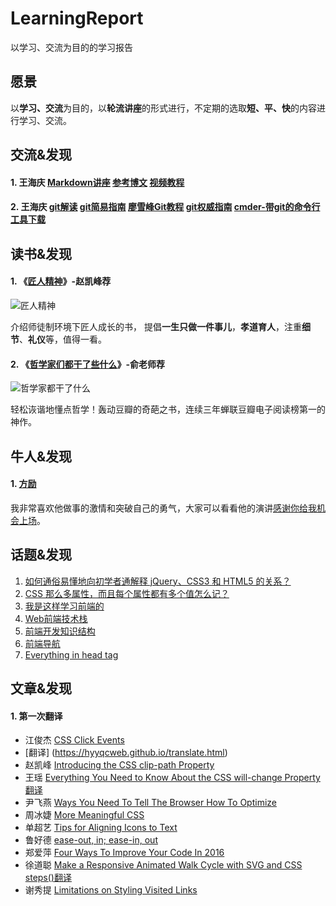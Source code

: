 # LearningReport
以学习、交流为目的的学习报告

## 愿景

以**学习、交流**为目的，以**轮流讲座**的形式进行，不定期的选取**短、平、快**的内容进行学习、交流。

## 交流&发现
#### 1. 王海庆 [Markdown讲座](//github.com/HappyFedClub/LearningReport/blob/master/markdown.md)  [参考博文](//blog.csdn.net/whqet/article/details/44900145) [视频教程](//edu.csdn.net/course/detail/553)
#### 2. 王海庆 [git解读](//github.com/HappyFedClub/LearningReport/blob/master/git/git.md)  [git简易指南](http://www.bootcss.com/p/git-guide/) [廖雪峰Git教程](http://www.liaoxuefeng.com/wiki/0013739516305929606dd18361248578c67b8067c8c017b0003) [git权威指南]() [cmder-带git的命令行工具下载](cmder.zip)

## 读书&发现
#### 1. 《[匠人精神](https://book.douban.com/subject/26652812/)》-赵凯峰荐
  ![匠人精神](https://img1.doubanio.com/lpic/s28343659.jpg "匠人精神")
  
  介绍师徒制环境下匠人成长的书， 提倡**一生只做一件事儿**，**孝道育人**，注重**细节**、**礼仪**等，值得一看。
  
#### 2. 《[哲学家们都干了些什么](https://book.douban.com/subject/26390842/)》-俞老师荐
  ![哲学家都干了什么](https://img3.doubanio.com/lpic/s28073424.jpg "哲学家都干了什么")
  
  轻松诙谐地懂点哲学！轰动豆瓣的奇葩之书，连续三年蝉联豆瓣电子阅读榜第一的神作。

## 牛人&发现
#### 1. [方励](https://www.baidu.com/s?wd=方励)
我非常喜欢他做事的激情和突破自己的勇气，大家可以看看他的演讲[感谢你给我机会上场](http://www.iqiyi.com/v_19rroni9g4.html)。

## 话题&发现

1. [如何通俗易懂地向初学者通解释 jQuery、CSS3 和 HTML5 的关系？](https://www.zhihu.com/question/20408103)
2. [CSS 那么多属性，而且每个属性都有多个值怎么记？](https://www.zhihu.com/question/31317160)
3. [我是这样学习前端的](https://github.com/icepy/_posts/issues/39)
4. [Web前端技术栈](https://github.com/unruledboy/WebFrontEndStack/blob/master/README.zh-cn.md)
5. [前端开发知识结构](https://github.com/JacksonTian/fks)
6. [前端导航](http://www.daqianduan.com/nav)
7. [Everything in head tag](https://github.com/whqet/HEAD)

## 文章&发现
#### 1. 第一次翻译

- 江俊杰 [CSS Click Events](http://tympanus.net/codrops/2012/12/17/css-click-events/)
- [翻译] (https://hyyqcweb.github.io/translate.html)
- 赵凯峰 [Introducing the CSS clip-path Property](https://www.sitepoint.com/introducing-css-clip-path-property/)
- 王瑶 [Everything You Need to Know About the CSS will-change Property](https://dev.opera.com/articles/css-will-change-property/)[翻译](https://blacklike.github.io/happylearn/fanyi.html)
- 尹飞燕 [Ways You Need To Tell The Browser How To Optimize](https://css-tricks.com/ways-need-tell-browser-optimize/)
- 周冰婕 [More Meaningful CSS](http://snook.ca/archives/html_and_css/more-meaningful-css)
- 单超艺 [Tips for Aligning Icons to Text](https://css-tricks.com/tips-aligning-icons-text/)
- 鲁好德 [ease-out, in; ease-in, out](https://css-tricks.com/ease-out-in-ease-in-out/)
- 郑爱萍 [Four Ways To Improve Your Code In 2016](http://thenewcode.com/349/Four-Ways-To-Improve-Your-Code-In-2016)
- 徐道聪 [Make a Responsive Animated Walk Cycle with SVG and CSS steps()](http://thenewcode.com/1082/Make-a-Responsive-Animated-Walk-Cycle-with-SVG-and-CSS-steps)[翻译](http://xuxiaoshang.github.io/fanyi/fanyi.html
)
- 谢秀提 [Limitations on Styling Visited Links](http://thenewcode.com/1043/Limitations-on-Styling-Visited-Links)

